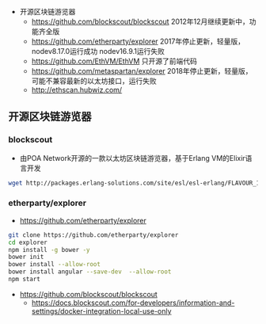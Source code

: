 - 开源区块链游览器
    - https://github.com/blockscout/blockscout 2012年12月继续更新中，功能齐全版
    - https://github.com/etherparty/explorer 2017年停止更新，轻量版，nodev8.17.0运行成功 nodev16.9.1运行失败
    - https://github.com/EthVM/EthVM 只开源了前端代码
    - https://github.com/metaspartan/explorer 2018年停止更新，轻量版，可能不兼容最新的以太坊接口，运行失败
    - http://ethscan.hubwiz.com/

## 开源区块链游览器

### blockscout
- 由POA Network开源的一款以太坊区块链游览器，基于Erlang VM的Elixir语言开发
```bash
wget http://packages.erlang-solutions.com/site/esl/esl-erlang/FLAVOUR_1_general/esl-erlang_21.0.5-1~centos~7_amd64.rpm


```

### etherparty/explorer
- https://github.com/etherparty/explorer

```bash
git clone https://github.com/etherparty/explorer 
cd explorer 
npm install -g bower -y 
bower init
bower install --allow-root
bower install angular --save-dev  --allow-root
npm start
```

- https://github.com/blockscout/blockscout
    - https://docs.blockscout.com/for-developers/information-and-settings/docker-integration-local-use-only
```
```